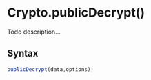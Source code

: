 # Crypto.publicDecrypt()
Todo description...

<!-- examples -->
<!-- examples -->

## Syntax

```js
publicDecrypt(data,options);
```

<!-- parameters -->
<!-- parameters -->

<!-- return -->
<!-- return -->
